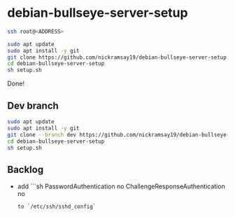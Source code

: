 # debian-bullseye-server-setup

```sh
ssh root@<ADDRESS>
```

```sh
sudo apt update
sudo apt install -y git
git clone https://github.com/nickramsay19/debian-bullseye-server-setup.git 
cd debian-bullseye-server-setup
sh setup.sh
```

Done!

## Dev branch
```sh
sudo apt update
sudo apt install -y git
git clone --branch dev https://github.com/nickramsay19/debian-bullseye-server-setup.git 
cd debian-bullseye-server-setup
sh setup.sh
```

## Backlog
* add ```sh
    PasswordAuthentication no
    ChallengeResponseAuthentication no
    ```
    to `/etc/ssh/sshd_config`

